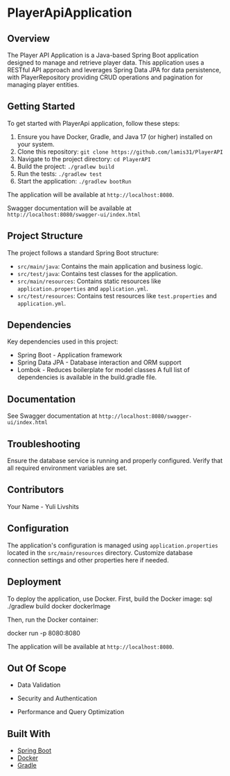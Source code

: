 # PlayerApiApplication


## Overview

The Player API Application is a Java-based Spring Boot application designed to manage and retrieve player data. This application uses a RESTful API approach and leverages Spring Data JPA for data persistence, with PlayerRepository providing CRUD operations and pagination for managing player entities.
## Getting Started

To get started with PlayerApi application, follow these steps:

1. Ensure you have Docker, Gradle, and Java 17 (or higher) installed on your system.
2. Clone this repository: `git clone https://github.com/lamis31/PlayerAPI`
3. Navigate to the project directory: `cd PlayerAPI`
4. Build the project: `./gradlew build`
5. Run the tests: `./gradlew test`
6. Start the application: `./gradlew bootRun`

The application will be available at `http://localhost:8080`.

Swagger documentation will be available at `http://localhost:8080/swagger-ui/index.html`

## Project Structure

The project follows a standard Spring Boot structure:

* `src/main/java`: Contains the main application and business logic.
* `src/test/java`: Contains test classes for the application.
* `src/main/resources`: Contains static resources like `application.properties` and `application.yml`.
* `src/test/resources`: Contains test resources like `test.properties` and `application.yml`.

## Dependencies
Key dependencies used in this project:

* Spring Boot - Application framework
* Spring Data JPA - Database interaction and ORM support
* Lombok - Reduces boilerplate for model classes
A full list of dependencies is available in the build.gradle file.

## Documentation

See Swagger documentation at `http://localhost:8080/swagger-ui/index.html`


## Troubleshooting

Ensure the database service is running and properly configured.
Verify that all required environment variables are set.

## Contributors
Your Name - Yuli Livshits

## Configuration

The application's configuration is managed using `application.properties` located in the `src/main/resources` 
directory. Customize database connection settings and other properties here if needed.

## Deployment

To deploy the application, use Docker. First, build the Docker image:
sql
./gradlew build docker dockerImage

Then, run the Docker container:



docker run -p 8080:8080

The application will be available at `http://localhost:8080`.


## Out Of Scope

* Data Validation

* Security and Authentication 
* Performance and Query Optimization 







## Built With

* [Spring Boot](https://spring.io/projects/spring-boot)
* [Docker](https://www.docker.com/)
* [Gradle](https://gradle.org/)
